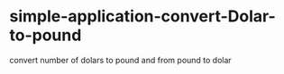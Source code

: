 # simple-application-convert-Dolar-to-pound
convert number of dolars to pound and from pound to dolar
